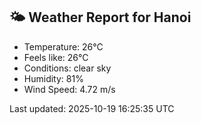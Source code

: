 <!-- WEATHER-START -->
## 🌤 Weather Report for Hanoi

- Temperature: 26°C
- Feels like: 26°C
- Conditions: clear sky
- Humidity: 81%
- Wind Speed: 4.72 m/s

Last updated: 2025-10-19 16:25:35 UTC
<!-- WEATHER-END -->
